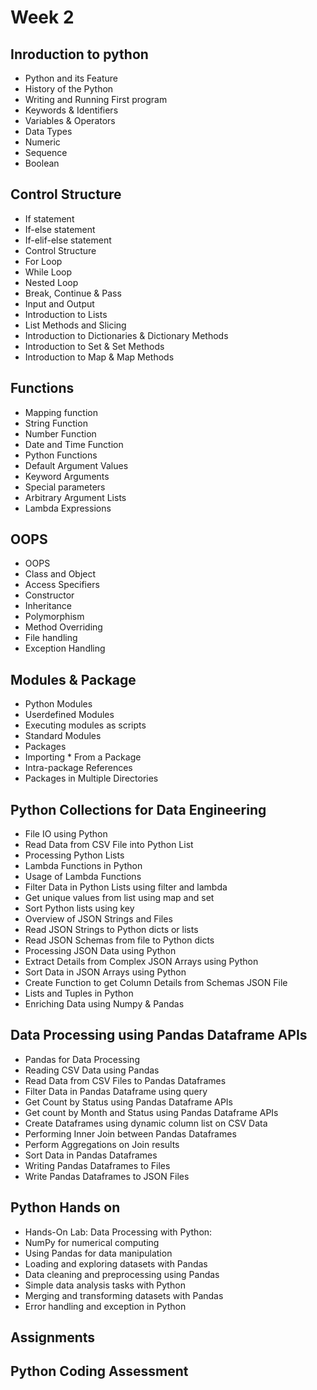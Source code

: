 # Week 2

## Inroduction to python
- Python and its Feature
- History of the Python
- Writing and Running First program
- Keywords & Identifiers
- Variables & Operators
- Data Types
- Numeric
- Sequence
- Boolean

## Control Structure
- If statement
- If-else statement
- If-elif-else statement
- Control Structure
- For Loop
- While Loop
- Nested Loop
- Break, Continue & Pass
- Input and Output
- Introduction to Lists
- List Methods and Slicing
- Introduction to Dictionaries & Dictionary Methods
- Introduction to Set & Set Methods
- Introduction to Map & Map Methods

## Functions
- Mapping function
- String Function
- Number Function
- Date and Time Function
- Python Functions
- Default Argument Values
- Keyword Arguments
- Special parameters
- Arbitrary Argument Lists
- Lambda Expressions

## OOPS
- OOPS
- Class and Object
- Access Specifiers
- Constructor
- Inheritance
- Polymorphism
- Method Overriding
- File handling
- Exception Handling

## Modules & Package
- Python Modules
- Userdefined Modules
- Executing modules as scripts
- Standard Modules
- Packages
- Importing * From a Package
- Intra-package References
- Packages in Multiple Directories

## Python Collections for Data Engineering
- File IO using Python
- Read Data from CSV File into Python List
- Processing Python Lists
- Lambda Functions in Python
- Usage of Lambda Functions
- Filter Data in Python Lists using filter and lambda
- Get unique values from list using map and set
- Sort Python lists using key
- Overview of JSON Strings and Files
- Read JSON Strings to Python dicts or lists
- Read JSON Schemas from file to Python dicts
- Processing JSON Data using Python
- Extract Details from Complex JSON Arrays using Python
- Sort Data in JSON Arrays using Python
- Create Function to get Column Details from Schemas JSON File
- Lists and Tuples in Python
- Enriching Data using Numpy & Pandas

## Data Processing using Pandas Dataframe APIs
- Pandas for Data Processing
- Reading CSV Data using Pandas
- Read Data from CSV Files to Pandas Dataframes
- Filter Data in Pandas Dataframe using query
- Get Count by Status using Pandas Dataframe APIs
- Get count by Month and Status using Pandas Dataframe APIs
- Create Dataframes using dynamic column list on CSV Data
- Performing Inner Join between Pandas Dataframes
- Perform Aggregations on Join results
- Sort Data in Pandas Dataframes
- Writing Pandas Dataframes to Files
- Write Pandas Dataframes to JSON Files

## Python Hands on
- Hands-On Lab: Data Processing with Python:
- NumPy for numerical computing
- Using Pandas for data manipulation
- Loading and exploring datasets with Pandas
- Data cleaning and preprocessing using Pandas
- Simple data analysis tasks with Python
- Merging and transforming datasets with Pandas
- Error handling and exception in Python

## Assignments

## Python Coding Assessment
